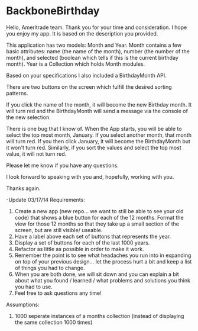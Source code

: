 BackboneBirthday
================

Hello, Ameritrade team. Thank you for your time and consideration. I hope you enjoy my app. It is based on the description you provided.

This application has two models: Month and Year.
Month contains a few basic attributes: name (the name of the month), number (the number of the month), and selected (boolean which tells if this is the current birthday month). 
Year is a Collection which holds Month modules. 

Based on your specifications I also included a BirthdayMonth API.

There are two buttons on the screen which fulfill the desired sorting patterns.

If you click the name of the month, it will become the new Birthday month. It will turn red and the BirthdayMonth will send a message via the console of the new selection. 

There is one bug that I know of. When the App starts, you will be able to select the top most month, January. If you select another month, that month will turn red. If you then click January, it will become the BirthdayMonth but it won't turn red. Similarly, if you sort the values and select the top most value, it will not turn red.

Please let me know if you have any questions.

I look forward to speaking with you and, hopefully, working with you.

Thanks again.


-Update 03/17/14
Requirements:
1)	Create a new app (new repo… we want to still be able to see your old code) that shows a blue button for each of the 12 months. Format the view for those 12 months so that they take up a small section of the screen, but are still visible/ useable.
2)	Have a label above each set of buttons that represents the year.
3)	Display a set of buttons for each of the last 1000 years.
4)	Refactor as little as possible in order to make it work.
5)	Remember the point is to see what headaches you run into in expanding on top of your previous design… let the process hurt a bit and keep a list of things you had to change.
6)	When you are both done, we will sit down and you can explain a bit about what you found / learned / what problems and solutions you think you had to use.
7)	Feel free to ask questions any time!

Assumptions:
1) 1000 seperate instances of a months collection (instead of displaying the same collection 1000 times)